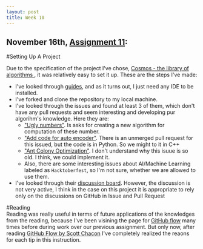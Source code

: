 ```yaml
---
layout: post
title: Week 10
---
```



## November 16th, [Assignment 11](http://www.compsci.hunter.cuny.edu/~sweiss/course_materials/cs_ossd/assignments/assignment_11_project_setup.pdf):   

#Setting Up A Project

Due to the specification of the project I've chose, [Cosmos - the library of algorithms ](https://github.com/OpenGenus/cosmos), it was relatively easy to set it up. 
These are the steps I've made:
  * I've looked through [guides](https://github.com/OpenGenus/cosmos/tree/master/guides), and as it turns out, I just need any IDE to be installed.
  * I've forked and clone the repository to my local machine.
  * I've looked through the issues and found at least 3 of them, which don't have any pull requests and seem interesting and developing pur algorihm's knowledge. Here they are:
    * ["Ugly numbers"](https://github.com/OpenGenus/cosmos/issues/3846). Is asks for creating a new algorithm for computation of these number.
    * ["Add code for auto encoder"](https://github.com/OpenGenus/cosmos/issues/3786). There is an unmerged pull request for this issued, but the code is in Python. So we might to it in C++
    * ["Ant Colony Optimization"](https://github.com/OpenGenus/cosmos/issues/3631). I don't understand why this isuue is so old. I think, we could implement it.
    * Also, there are some interesting issues about AI/Machine Learning labeled as `Hacktoberfest`, so I'm not sure, whether we are allowed to use them. 
  * I've looked through their [discussion board](https://discourse.opengenus.org/). However, the discussion is not very active, I think in the case on this project it is appropriate to rely only on the discussions on GitHub in Issue and Pull Request 
  
#Reading  
Reading was really useful in terms of future applications of the knowledges from the reading, because I've been visining the page for [GitHub flow](https://help.github.com/articles/github-flow/) many times before during work over our previous assignment. But only now, after reading [GitHub Flow by Scott Chacon](http://scottchacon.com/2011/08/31/github-flow.html) I've completely realized the reaons for each tip in this instruction.
